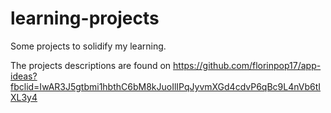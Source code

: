 # learning-projects
Some projects to solidify my learning.

The projects descriptions are found on https://github.com/florinpop17/app-ideas?fbclid=IwAR3J5gtbmi1hbthC6bM8kJuoIlIPqJyvmXGd4cdvP6qBc9L4nVb6tIXL3y4
